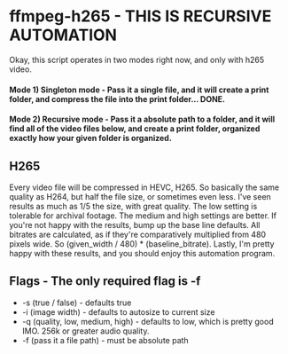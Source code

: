 # ffmpeg-h265 - THIS IS RECURSIVE AUTOMATION

Okay, this script operates in two modes right now, and only with h265 video.
####	Mode 1) Singleton mode - Pass it a single file, and it will create a print folder, and compress the file into the print folder... DONE.
####	Mode 2)	Recursive mode - Pass it a absolute path to a folder, and it will find all of the video files below, and create a print folder, organized exactly how your given folder is organized.

##	H265
Every video file will be compressed in HEVC, H265. So basically the same quality as H264, but half the file size, or sometimes even less. I've seen results as much as 1/5 the size, with great quality. The low setting is tolerable for archival footage. The medium and high settings are better. If you're not happy with the results, bump up the base line defaults. All bitrates are calculated, as if they're comparatively multiplied from 480 pixels wide. So (given_width / 480) * (baseline_bitrate). Lastly, I'm pretty happy with these results, and you should enjoy this automation program.

##	Flags - The only required flag is -f
*	-s (true / false) - defaults true
* -i (image width) - defaults to autosize to current size
* -q (quality, low, medium, high) - defaults to low, which is pretty good IMO. 256k or greater audio quality.
* -f (pass it a file path) - must be absolute path
